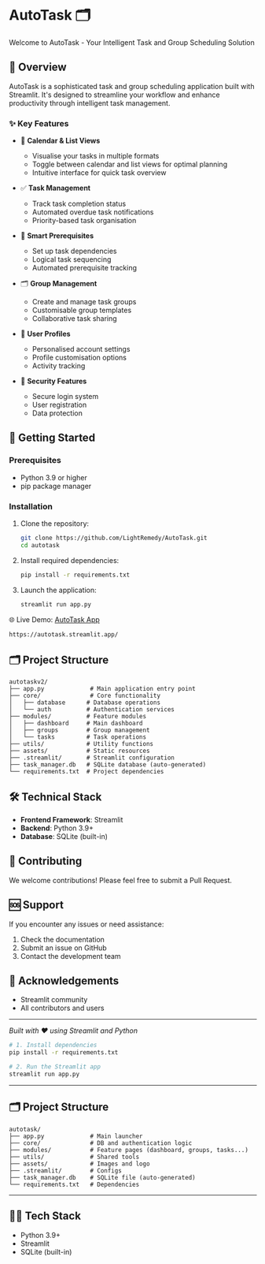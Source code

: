 # AutoTask 🗂️

Welcome to AutoTask - Your Intelligent Task and Group Scheduling Solution

## 📖 Overview

AutoTask is a sophisticated task and group scheduling application built with Streamlit. It's designed to streamline your workflow and enhance productivity through intelligent task management.

### ✨ Key Features

- 📅 **Calendar & List Views**
  - Visualise your tasks in multiple formats
  - Toggle between calendar and list views for optimal planning
  - Intuitive interface for quick task overview

- ✅ **Task Management**
  - Track task completion status
  - Automated overdue task notifications
  - Priority-based task organisation

- 🧱 **Smart Prerequisites**
  - Set up task dependencies
  - Logical task sequencing
  - Automated prerequisite tracking

- 🗂️ **Group Management**
  - Create and manage task groups
  - Customisable group templates
  - Collaborative task sharing

- 👤 **User Profiles**
  - Personalised account settings
  - Profile customisation options
  - Activity tracking

- 🔐 **Security Features**
  - Secure login system
  - User registration
  - Data protection

## 🚀 Getting Started

### Prerequisites

- Python 3.9 or higher
- pip package manager

### Installation

1. Clone the repository:
   ```bash
   git clone https://github.com/LightRemedy/AutoTask.git
   cd autotask
   ```

2. Install required dependencies:
   ```bash
   pip install -r requirements.txt
   ```

3. Launch the application:
   ```bash
   streamlit run app.py
   ```

🌐 Live Demo: [AutoTask App](https://autotask.streamlit.app/)
   ```bash
   https://autotask.streamlit.app/
   ```

## 🗂️ Project Structure

```
autotaskv2/
├── app.py             # Main application entry point
├── core/              # Core functionality
│   ├── database      # Database operations
│   └── auth          # Authentication services
├── modules/          # Feature modules
│   ├── dashboard     # Main dashboard
│   ├── groups        # Group management
│   └── tasks         # Task operations
├── utils/            # Utility functions
├── assets/           # Static resources
├── .streamlit/       # Streamlit configuration
├── task_manager.db   # SQLite database (auto-generated)
└── requirements.txt  # Project dependencies
```

## 🛠️ Technical Stack

- **Frontend Framework**: Streamlit
- **Backend**: Python 3.9+
- **Database**: SQLite (built-in)

## 🤝 Contributing

We welcome contributions! Please feel free to submit a Pull Request.

## 🆘 Support

If you encounter any issues or need assistance:
1. Check the documentation
2. Submit an issue on GitHub
3. Contact the development team

## 🙏 Acknowledgements

- Streamlit community
- All contributors and users

---

*Built with ❤️ using Streamlit and Python*

```bash
# 1. Install dependencies
pip install -r requirements.txt

# 2. Run the Streamlit app
streamlit run app.py
```

---

## 🗂️ Project Structure

```
autotask/
├── app.py             # Main launcher
├── core/              # DB and authentication logic
├── modules/           # Feature pages (dashboard, groups, tasks...)
├── utils/             # Shared tools
├── assets/            # Images and logo
├── .streamlit/        # Configs
├── task_manager.db    # SQLite file (auto-generated)
└── requirements.txt   # Dependencies
```

---

## 👨‍💻 Tech Stack

- Python 3.9+
- Streamlit
- SQLite (built-in)
